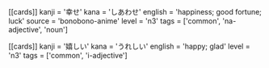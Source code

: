 [[cards]]
kanji = '幸せ'
kana = 'しあわせ'
english = 'happiness; good fortune; luck'
source = 'bonobono-anime'
level = 'n3'
tags = ['common', 'na-adjective', 'noun']

[[cards]]
kanji = '嬉しい'
kana = 'うれしい'
english = 'happy; glad'
level = 'n3'
tags = ['common', 'i-adjective']

